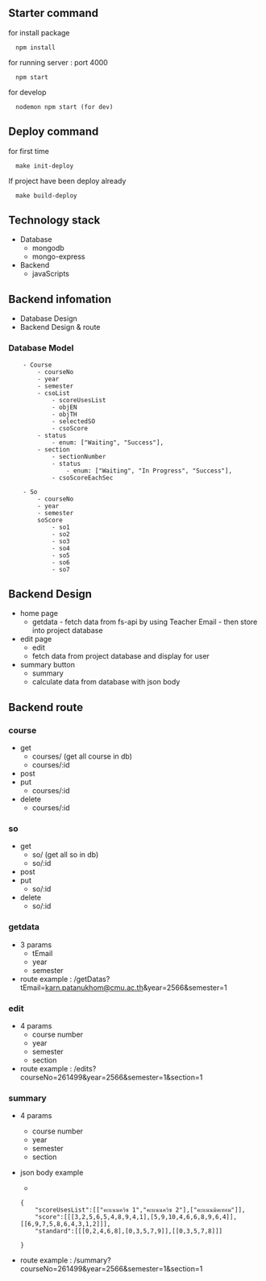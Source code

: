 ## Starter command
for install package

      npm install
  
for running server : port 4000

      npm start
     
for develop

      nodemon npm start (for dev)
      
## Deploy command

for first time

      make init-deploy
  
If project have been deploy already     

      make build-deploy
  
## Technology stack
-    Database
      -    mongodb
      -    mongo-express
-    Backend
      -    javaScripts
## Backend infomation

- Database Design
- Backend  Design & route

### Database Model

        - Course
            - courseNo
            - year
            - semester
            - csoList
                - scoreUsesList
                - objEN
                - objTH
                - selectedSO
                - csoScore
            - status
                - enum: ["Waiting", "Success"],
            - section
                - sectionNumber
                - status
                    - enum: ["Waiting", "In Progress", "Success"],
                - csoScoreEachSec

        - So
            - courseNo
            - year
            - semester
            soScore
                - so1
                - so2
                - so3
                - so4
                - so5
                - so6
                - so7
                
## Backend Design
- home page
  -    getdata 
      -    fetch data from fs-api by using Teacher Email
      -    then store into project database
- edit page
  -    edit
    -    fetch data from project database and display for user
- summary button
  -    summary
    -    calculate data from database with json body
## Backend route

### course
  - get
      - courses/      (get all course in db)
      - courses/:id
  - post
  - put
      - courses/:id
  - delete
      - courses/:id
### so
  - get
      - so/            (get all so in db)
      - so/:id
  - post
  - put
      - so/:id
  - delete
      - so/:id

### getdata
  - 3 params
    - tEmail
    - year
    - semester
  - route example : /getDatas?tEmail=karn.patanukhom@cmu.ac.th&year=2566&semester=1

### edit
  - 4 params
    - course number
    - year
    - semester
    - section
  - route example : /edits?courseNo=261499&year=2566&semester=1&section=1
    
### summary

  - 4 params
    - course number
    - year
    - semester
    - section
  - json body example

    -

    ```
    {
        "scoreUsesList":[["คะแนนควิซ 1","คะแนนควิซ 2"],["คะแนนมิดเทอม"]],
        "score":[[[3,2,5,6,5,4,8,9,4,1],[5,9,10,4,6,6,8,9,6,4]],[[6,9,7,5,8,6,4,3,1,2]]],
        "standard":[[[0,2,4,6,8],[0,3,5,7,9]],[[0,3,5,7,8]]]

    }
    ```

  - route example : /summary?courseNo=261499&year=2566&semester=1&section=1
